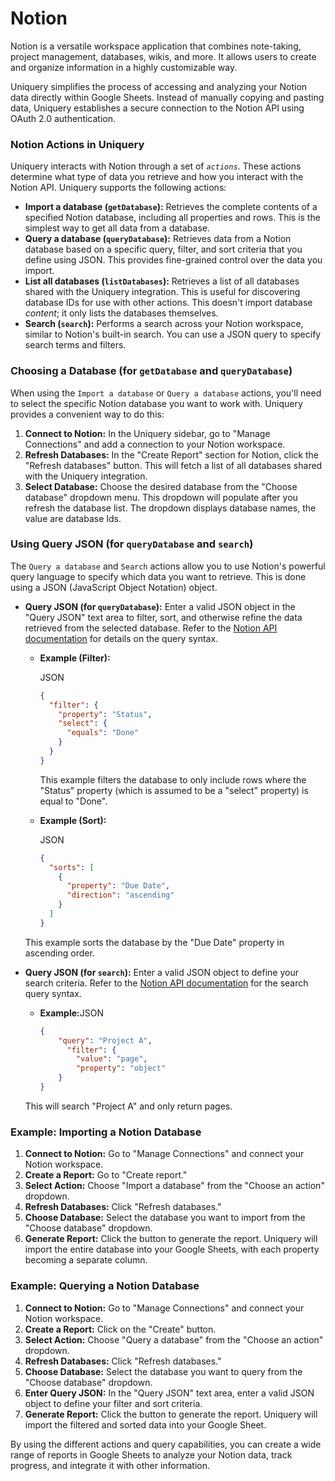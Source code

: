 # Notion

Notion is a versatile workspace application that combines note-taking, project management, databases, wikis, and more. It allows users to create and organize information in a highly customizable way.&#x20;

Uniquery simplifies the process of accessing and analyzing your Notion data directly within Google Sheets. Instead of manually copying and pasting data, Uniquery establishes a secure connection to the Notion API using OAuth 2.0 authentication.&#x20;

### **Notion Actions in Uniquery**

Uniquery interacts with Notion through a set of _`actions`_. These actions determine what type of data you retrieve and how you interact with the Notion API. Uniquery supports the following actions:

* **Import a database (`getDatabase`):** Retrieves the complete contents of a specified Notion database, including all properties and rows. This is the simplest way to get all data from a database.
* **Query a database (`queryDatabase`):** Retrieves data from a Notion database based on a specific query, filter, and sort criteria that you define using JSON. This provides fine-grained control over the data you import.
* **List all databases (`listDatabases`):** Retrieves a list of all databases shared with the Uniquery integration. This is useful for discovering database IDs for use with other actions. This doesn't import database _content_; it only lists the databases themselves.
* **Search (`search`):** Performs a search across your Notion workspace, similar to Notion's built-in search. You can use a JSON query to specify search terms and filters.

### **Choosing a Database (for `getDatabase` and `queryDatabase`)**

When using the `Import a database` or `Query a database` actions, you'll need to select the specific Notion database you want to work with. Uniquery provides a convenient way to do this:

1. **Connect to Notion:** In the Uniquery sidebar, go to "Manage Connections" and add a connection to your Notion workspace.
2. **Refresh Databases:** In the "Create Report" section for Notion, click the "Refresh databases" button. This will fetch a list of all databases shared with the Uniquery integration.
3. **Select Database:** Choose the desired database from the "Choose database" dropdown menu. This dropdown will populate after you refresh the database list. The dropdown displays database names, the value are database Ids.

### **Using Query JSON (for `queryDatabase` and `search`)**

The `Query a database` and `Search` actions allow you to use Notion's powerful query language to specify which data you want to retrieve. This is done using a JSON (JavaScript Object Notation) object.

*   **Query JSON (for `queryDatabase`):** Enter a valid JSON object in the "Query JSON" text area to filter, sort, and otherwise refine the data retrieved from the selected database. Refer to the [Notion API documentation](https://developers.notion.com/reference/post-database-query) for details on the query syntax.

    *   **Example (Filter):**

        JSON

        ```json
        {
          "filter": {
            "property": "Status",
            "select": {
              "equals": "Done"
            }
          }
        }
        ```

        This example filters the database to only include rows where the "Status" property (which is assumed to be a "select" property) is equal to "Done".
    *   **Example (Sort):**

        JSON

        ```json
        {
          "sorts": [
            {
              "property": "Due Date",
              "direction": "ascending"
            }
          ]
        }
        ```

    This example sorts the database by the "Due Date" property in ascending order.
*   **Query JSON (for `search`):** Enter a valid JSON object to define your search criteria. Refer to the [Notion API documentation](https://developers.notion.com/reference/post-search) for the search query syntax.

    *   **Example:**&#x4A;SON

        ```json
        {
            "query": "Project A",
              "filter": {
                "value": "page",
                "property": "object"
            }
        }
        ```

    This will search "Project A" and only return pages.

### **Example: Importing a Notion Database**

1. **Connect to Notion:** Go to "Manage Connections" and connect your Notion workspace.
2. **Create a Report:** Go to "Create report."
3. **Select Action:** Choose "Import a database" from the "Choose an action" dropdown.
4. **Refresh Databases:** Click "Refresh databases."
5. **Choose Database:** Select the database you want to import from the "Choose database" dropdown.
6. **Generate Report:** Click the button to generate the report. Uniquery will import the entire database into your Google Sheets, with each property becoming a separate column.

### **Example: Querying a Notion Database**

1. **Connect to Notion:** Go to "Manage Connections" and connect your Notion workspace.
2. **Create a Report:** Click on the "Create" button.
3. **Select Action:** Choose "Query a database" from the "Choose an action" dropdown.
4. **Refresh Databases:** Click "Refresh databases."
5. **Choose Database:** Select the database you want to query from the "Choose database" dropdown.
6. **Enter Query JSON:** In the "Query JSON" text area, enter a valid JSON object to define your filter and sort criteria.
7. **Generate Report:** Click the button to generate the report. Uniquery will import the filtered and sorted data into your Google Sheet.

By using the different actions and query capabilities, you can create a wide range of reports in Google Sheets to analyze your Notion data, track progress, and integrate it with other information.

